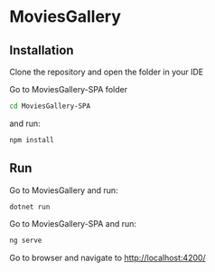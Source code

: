# MoviesGallery

## Installation

Clone the repository and open the folder in your IDE

Go to MoviesGallery-SPA folder
```bash 
cd MoviesGallery-SPA
```

and run:
```bash 
npm install
```

## Run

Go to MoviesGallery and run:
```bash 
dotnet run
```

Go to MoviesGallery-SPA and run:
```bash 
ng serve
```

Go to browser and navigate to [http://localhost:4200/](http://localhost:4200/)
